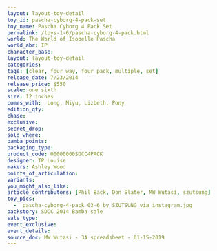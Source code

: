 ```yaml
---
layout: layout-toy-detail 
toy_id: pascha-cyborg-4-pack-set
toy_name: Pascha Cyborg 4 Pack Set
permalink: /toys-1-6/pascha-cyborg-4-pack.html
world: The World of Isobelle Pascha
world_abr: IP
character_base: 
layout: layout-toy-detail
categories: 
tags: [clear, four way, four pack, multiple, set]
release_date: 7/23/2014
release_price: $550 
scale: one sixth
size: 12 inches
comes_with:  Long, Miyu, Lizbeth, Pony
edition_qty: 
chase: 
exclusive: 
secret_drop: 
sold_where: 
bamba_points: 
packaging_type: 
product_code: 00000000SDCC4PACK
designer: TP Louise
makers: Ashley Wood
points_of_articulation: 
variants: 
you_might_also_like: 
article_contributors: [Phil Back, Don Slater, MW Wutasi, szutsung]
toy_pics: 
  -  pascha-cyborg-4-pack_03-6_by_SZUTSUNG_via_instagram.jpg
backstory: SDCC 2014 Bamba sale
sale_type: 
event_exclusive: 
event_details: 
source_doc: MW Wutasi - 3A spreadsheet - 01-15-2019
---
```

